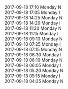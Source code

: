 2017-09-18 17:10 Monday  N  
2017-09-18 17:05 Monday  I  
2017-09-18 14:25 Monday  N  
2017-09-18 14:20 Monday  I  
2017-09-18 11:20 Monday  N  
2017-09-18 11:15 Monday  I  
2017-09-18 09:10 Monday  N  
2017-09-18 07:25 Monday  I  
2017-09-18 07:15 Monday  N  
2017-09-18 06:30 Monday  I  
2017-09-18 06:10 Monday  N  
2017-09-18 06:05 Monday  I  
2017-09-18 05:20 Monday  N  
2017-09-18 05:15 Monday  I  
2017-09-18 04:25 Monday  N  

